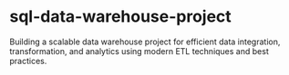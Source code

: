 # sql-data-warehouse-project
Building a scalable data warehouse project for efficient data integration, transformation, and analytics using modern ETL techniques and best practices.
